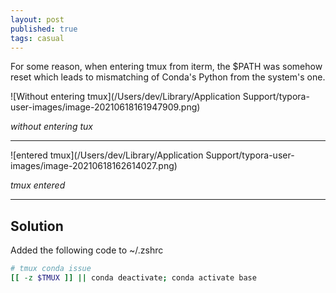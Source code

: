 ```yaml
---
layout: post
published: true
tags: casual
---
```


For some reason, when entering tmux from iterm, the $PATH was somehow reset which leads to mismatching of Conda's Python from the system's one.

![Without entering tmux](/Users/dev/Library/Application Support/typora-user-images/image-20210618161947909.png)

*without entering tux*

---

![entered tmux](/Users/dev/Library/Application Support/typora-user-images/image-20210618162614027.png)

*tmux entered*

---



## Solution

Added the following code to ~/.zshrc

```bash
# tmux conda issue
[[ -z $TMUX ]] || conda deactivate; conda activate base
```

